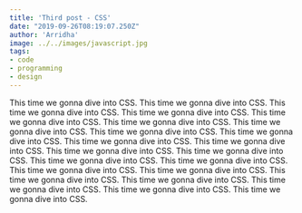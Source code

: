 ```yaml
---
title: 'Third post - CSS'
date: "2019-09-26T08:19:07.250Z"
author: 'Arridha'
image: ../../images/javascript.jpg
tags: 
- code
- programming
- design
---
```


This time we gonna dive into CSS. This time we gonna dive into CSS. This time we gonna dive into CSS. This time we gonna dive into CSS. This time we gonna dive into CSS. This time we gonna dive into CSS. This time we gonna dive into CSS. This time we gonna dive into CSS. This time we gonna dive into CSS. This time we gonna dive into CSS. This time we gonna dive into CSS. This time we gonna dive into CSS. This time we gonna dive into CSS. This time we gonna dive into CSS. This time we gonna dive into CSS. This time we gonna dive into CSS. This time we gonna dive into CSS. This time we gonna dive into CSS. This time we gonna dive into CSS. This time we gonna dive into CSS. This time we gonna dive into CSS. This time we gonna dive into CSS. 